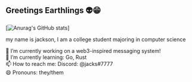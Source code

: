 ## Greetings Earthlings 👽😁

[![Anurag's GitHub stats](https://github-readme-stats.vercel.app/api?username=yandhi&show_icons=true&theme=dark)]

my name is jackson, I am a college student majoring in computer science

🔭 I’m currently working on a web3-inspired messaging system! <br>
🌱 I’m currently learning: Go, Rust <br>
📫 How to reach me: Discord: @jacks#7777 <br>
😄 Pronouns: they/them <br>
